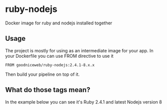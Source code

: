 # ruby-nodejs
Docker image for ruby and nodejs installed together

## Usage
The project is mostly for using as an intermediate image for your app. In your Dockerfile you can use FROM directive to use it

```
FROM goodniceweb/ruby-nodejs:2.4.1-8.x.x
```

Then build your pipeline on top of it.

## What do those tags mean?

In the example below you can see it's Ruby 2.4.1 and latest Nodejs version 8
